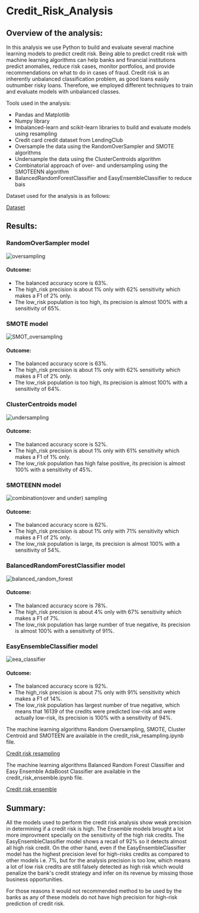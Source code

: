 # Credit_Risk_Analysis

## Overview of the analysis: 

In this analysis we use Python to build and evaluate several machine learning models to predict credit risk. Being able to predict credit risk with machine learning algorithms can help banks and financial institutions predict anomalies, reduce risk cases, monitor portfolios, and  provide recommendations on what to do in cases of fraud. Credit risk is an inherently unbalanced classification problem, as good loans easily outnumber risky loans. Therefore, we employed different techniques to train and evaluate models with unbalanced classes. 

Tools used in the analysis:
- Pandas and Matplotlib
- Numpy library
- Imbalanced-learn and scikit-learn libraries to build and evaluate models using resampling
- Credit card credit dataset from LendingClub
- Oversample the data using the RandomOverSampler and SMOTE algorithms
- Undersample the data using the ClusterCentroids algorithm
- Combinatorial approach of over- and undersampling using the SMOTEENN algorithm
- BalancedRandomForestClassifier and EasyEnsembleClassifier to reduce bais

Dataset used for the analysis is as follows:

[Dataset](/Starter_Code/LoanStats_2019Q1.csv)

## Results: 

### RandomOverSampler model

![oversampling](https://user-images.githubusercontent.com/111251560/210569078-09059bb8-d2ec-4f7c-b037-a07811582986.png)

#### Outcome:
- The balanced accuracy score is 63%.
- The high_risk precision is about 1% only with 62% sensitivity which makes a F1 of 2% only.
- The low_risk population is too high, its precision is almost 100% with a sensitivity of 65%.

### SMOTE model

![SMOT_oversampling](https://user-images.githubusercontent.com/111251560/210569132-9026ea2b-7915-43d7-ad2a-5882da9430e9.png)

#### Outcome:

- The balanced accuracy score is 63%.
- The high_risk precision is about 1% only with 62% sensitivity which makes a F1 of 2% only.
- The low_risk population is too high, its precision is almost 100% with a sensitivity of 64%.

### ClusterCentroids model

![undersampling](https://user-images.githubusercontent.com/111251560/210569386-3defdd61-bcc0-46be-b631-9d2aa62e7343.png)

#### Outcome:

- The balanced accuracy score is 52%.
- The high_risk precision is about 1% only with 61% sensitivity which makes a F1 of 1% only.
- The low_risk population has high false positive, its precision is almost 100% with a sensitivity of 45%.

### SMOTEENN model

![combination(over and under) sampling](https://user-images.githubusercontent.com/111251560/210569486-d990f73a-c002-4c4e-b61d-b29f02e718f9.png)

#### Outcome:

- The balanced accuracy score is 62%.
- The high_risk precision is about 1% only with 71% sensitivity which makes a F1 of 2% only.
- The low_risk population is large, its precision is almost 100% with a sensitivity of 54%.

### BalancedRandomForestClassifier model

![balanced_random_forest](https://user-images.githubusercontent.com/111251560/210569578-6e5a980a-d8f8-4ada-aaae-ddd87a884dd8.png)

#### Outcome:

- The balanced accuracy score is 78%.
- The high_risk precision is about 4% only with 67% sensitivity which makes a F1 of 7%.
- The low_risk population has large number of true negative, its precision is almost 100% with a sensitivity of 91%.

### EasyEnsembleClassifier model

![eea_classifier](https://user-images.githubusercontent.com/111251560/210569638-7271b397-9a2f-443e-82f0-084f41bed981.png)


#### Outcome:

- The balanced accuracy score is 92%.
- The high_risk precision is about 7% only with 91% sensitivity which makes a F1 of 14%.
- The low_risk population has largest number of true negative, which means that 16139 of the credits were predicted low-risk and were actually low-risk, its precision is 100% with a sensitivity of 94%.

The machine learning algorithms Random Oversampling, SMOTE, Cluster Centroid and SMOTEEN are available in the credit_risk_resampling.ipynb file.

[Credit risk resampling](/Starter_Code/credit_risk_resampling.ipynb)

The machine learning algorithms Balanced Random Forest Classifier and Easy Ensemble AdaBoost Classifier are available in the credit_risk_ensemble.ipynb file.

[Credit risk ensemble](/Starter_Code/credit_risk_ensemble.ipynb)

## Summary:

All the models used to perform the credit risk analysis show weak precision in determining if a credit risk is high. The Ensemble models brought a lot more improvment specially on the sensitivity of the high risk credits. The EasyEnsembleClassifier model shows a recall of 92% so it detects almost all high risk credit. On the other hand, even if the EasyEnsembleClassifier model has the highest precision level for high-risks credits as compared to other models i.e. 7%, but for the analysis precision is too low, which means a lot of low risk credits are still falsely detected as high risk which would penalize the bank's credit strategy and infer on its revenue by missing those business opportunities. 

For those reasons it would not recommended method to be used by the banks as any of these models do not have high precision for high-risk prediction of credit risk.
